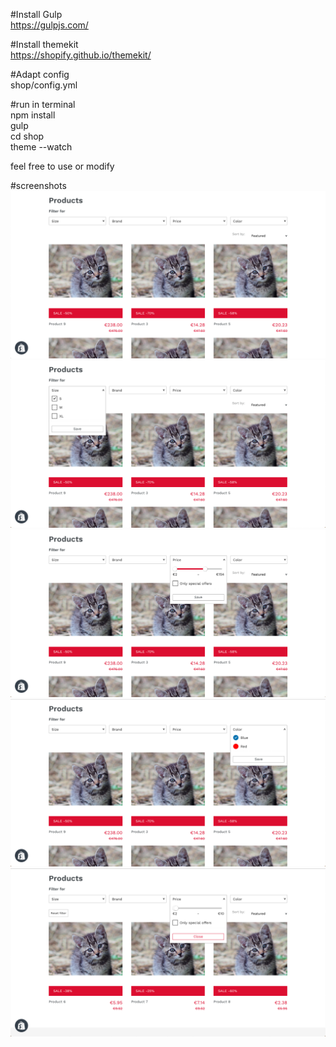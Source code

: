 #Install Gulp\
https://gulpjs.com/

#Install themekit\
https://shopify.github.io/themekit/

#Adapt config\
shop/config.yml

#run in terminal\
npm install\
gulp\
cd shop\
theme --watch

feel free to use or modify

#screenshots
![Alt text](screenshots/1.png?raw=true "Screenshot 1")
![Alt text](screenshots/2.png?raw=true "Screenshot 2")
![Alt text](screenshots/3.png?raw=true "Screenshot 3")
![Alt text](screenshots/4.png?raw=true "Screenshot 4")
![Alt text](screenshots/5.png?raw=true "Screenshot 5")

